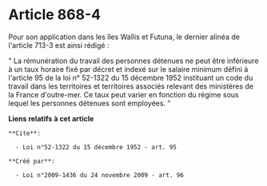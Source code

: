 # Article 868-4

Pour son application dans les îles Wallis et Futuna, le dernier alinéa de l'article 713-3 est ainsi rédigé : 

" La rémunération du travail des personnes détenues ne peut être inférieure à un taux horaire fixé par décret et indexé sur
le salaire minimum défini à l'article 95 de la loi n° 52-1322 du 15 décembre 1952 instituant un code du travail dans les
territoires et territoires associés relevant des ministères de la France d'outre-mer. Ce taux peut varier en fonction du
régime sous lequel les personnes détenues sont employées. ”

**Liens relatifs à cet article**

	**Cite**:

	  - Loi n°52-1322 du 15 décembre 1952 - art. 95

	**Créé par**:

	  - Loi n°2009-1436 du 24 novembre 2009 - art. 96

